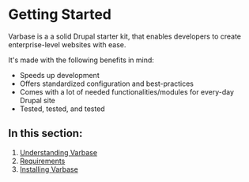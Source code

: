 # Getting Started

Varbase is a a solid Drupal starter kit, that enables developers to create enterprise-level websites with ease.

It's made with the following benefits in mind:

* Speeds up development
* Offers standardized configuration and best-practices
* Comes with a lot of needed functionalities/modules for every-day Drupal site
* Tested, tested, and tested

## In this section:

1. [Understanding Varbase](understanding-varbase.md)
2. [Requirements](requirements.md)
3. [Installing Varbase](installing-varbase/)

